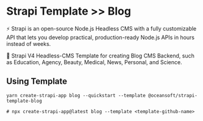 # Strapi Template >> Blog

⚡ Strapi is an open-source Node.js Headless CMS with a fully customizable API that lets you develop practical, production-ready Node.js APIs in hours instead of weeks.

🎯 Strapi V4 Headless-CMS Template for creating Blog CMS Backend, such as Education, Agency, Beauty, Medical, News, Personal, and Science.


## Using Template

```
yarn create-strapi-app blog --quickstart --template @oceansoft/strapi-template-blog

# npx create-strapi-app@latest blog --template <template-github-name>

```